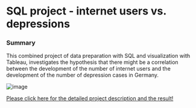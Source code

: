 # SQL project - internet users vs. depressions
### Summary

This combined project of data preparation with SQL and visualization with Tableau, investigates the hypothesis that there might be a correlation between the development of the number of internet users and the development of the number of depression cases in Germany.

![image](https://github.com/ingmarkroll79/Ingmar_Kroll_Project_Portfolio/assets/146067161/79fa6ff4-35fe-4460-9946-0abdf762b813)

[Please click here for the detailed project description and the result!](https://ingmarkroll79.github.io/SQL_project_internet_vs_depression/)



   
